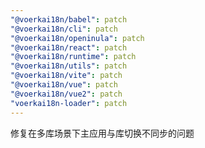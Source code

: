 ```yaml
---
"@voerkai18n/babel": patch
"@voerkai18n/cli": patch
"@voerkai18n/openinula": patch
"@voerkai18n/react": patch
"@voerkai18n/runtime": patch
"@voerkai18n/utils": patch
"@voerkai18n/vite": patch
"@voerkai18n/vue": patch
"@voerkai18n/vue2": patch
"voerkai18n-loader": patch
---
```


修复在多库场景下主应用与库切换不同步的问题
